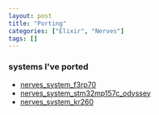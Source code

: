```yaml
---
layout: post
title: "Porting"
categories: ["Elixir", "Nerves"]
tags: []
---
```


### systems I've ported

- [nerves_system_f3rp70](https://github.com/pojiro/nerves_system_f3rp70)
- [nerves_system_stm32mp157c_odyssey](https://github.com/b5g-ex/nerves_system_stm32mp157c_odyssey)
- [nerves_system_kr260](https://github.com/b5g-ex/nerves_system_kr260)
